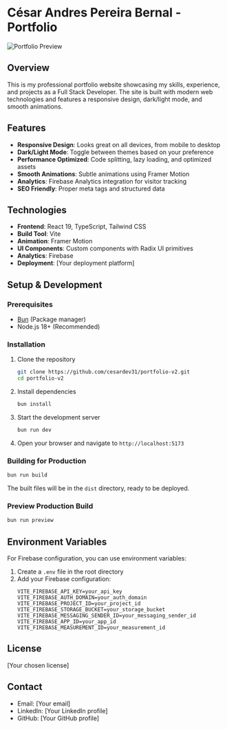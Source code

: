 # César Andres Pereira Bernal - Portfolio

![Portfolio Preview](https://via.placeholder.com/800x400?text=Portfolio+Preview)

## Overview

This is my professional portfolio website showcasing my skills, experience, and projects as a Full Stack Developer. The site is built with modern web technologies and features a responsive design, dark/light mode, and smooth animations.

## Features

- **Responsive Design**: Looks great on all devices, from mobile to desktop
- **Dark/Light Mode**: Toggle between themes based on your preference
- **Performance Optimized**: Code splitting, lazy loading, and optimized assets
- **Smooth Animations**: Subtle animations using Framer Motion
- **Analytics**: Firebase Analytics integration for visitor tracking
- **SEO Friendly**: Proper meta tags and structured data

## Technologies

- **Frontend**: React 19, TypeScript, Tailwind CSS
- **Build Tool**: Vite
- **Animation**: Framer Motion
- **UI Components**: Custom components with Radix UI primitives
- **Analytics**: Firebase
- **Deployment**: [Your deployment platform]

## Setup & Development

### Prerequisites

- [Bun](https://bun.sh/) (Package manager)
- Node.js 18+ (Recommended)

### Installation

1. Clone the repository

   ```bash
   git clone https://github.com/cesardev31/portfolio-v2.git
   cd portfolio-v2
   ```

2. Install dependencies

   ```bash
   bun install
   ```

3. Start the development server

   ```bash
   bun run dev
   ```

4. Open your browser and navigate to `http://localhost:5173`

### Building for Production

```bash
bun run build
```

The built files will be in the `dist` directory, ready to be deployed.

### Preview Production Build

```bash
bun run preview
```

## Environment Variables

For Firebase configuration, you can use environment variables:

1. Create a `.env` file in the root directory
2. Add your Firebase configuration:
   ```
   VITE_FIREBASE_API_KEY=your_api_key
   VITE_FIREBASE_AUTH_DOMAIN=your_auth_domain
   VITE_FIREBASE_PROJECT_ID=your_project_id
   VITE_FIREBASE_STORAGE_BUCKET=your_storage_bucket
   VITE_FIREBASE_MESSAGING_SENDER_ID=your_messaging_sender_id
   VITE_FIREBASE_APP_ID=your_app_id
   VITE_FIREBASE_MEASUREMENT_ID=your_measurement_id
   ```

## License

[Your chosen license]

## Contact

- Email: [Your email]
- LinkedIn: [Your LinkedIn profile]
- GitHub: [Your GitHub profile]
